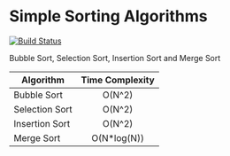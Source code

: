 Simple Sorting Algorithms
==============

[![Build Status](https://travis-ci.org/davidcunha/simple-sorting.png?branch=master)](https://travis-ci.org/davidcunha/simple-sorting)

Bubble Sort, Selection Sort, Insertion Sort and Merge Sort

| Algorithm | Time Complexity |
| ------------- |:-------------:|
| Bubble Sort | O(N^2) |
| Selection Sort | O(N^2) |
| Insertion Sort | O(N^2) |
| Merge Sort | O(N*log(N)) |
